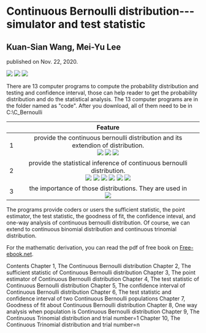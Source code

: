 # Continuous Bernoulli distribution---simulator and test statistic
## Kuan-Sian Wang, Mei-Yu Lee
published on Nov. 22, 2020.

![](https://img.shields.io/github/forks/meiyulee/continuous_Bernoulli)  ![](https://img.shields.io/github/v/release/meiyulee/continuous_bernoulli?include_prereleases) ![](https://img.shields.io/badge/book-free-green)

There are 13 computer programs to compute the probability distribution and testing and confidence interval, those can help reader to get the probability distribution and do the statistical analysis. The 13 computer programs are in the folder named as "code". After you download, all of them need to be in C:\C_Bernoulli

|        |      Feature         | 
| ------------- |:-------------:|
| 1      | provide the continuous bernoulli distribution and its extendion of distribution. <br> ![](https://img.shields.io/static/v1?label=distribution&message=continuous_bernoulli&color=yellow)  ![](https://img.shields.io/static/v1?label=distribution&message=continuous_binomial&color=yellow)  ![](https://img.shields.io/static/v1?label=distribution&message=continuous_trinomial&color=yellow) | 
| 2      | provide the statistical inference of continuous bernoulli distribution. <br> ![](https://img.shields.io/static/v1?label=statistics&message=sufficient_statistic&color=yellow)  ![](https://img.shields.io/static/v1?label=statistics&message=test_statistic&color=yellow)  ![](https://img.shields.io/static/v1?label=statistics&message=confidence_interval&color=yellow)  ![](https://img.shields.io/static/v1?label=statistics&message=goodness_of_fit&color=yellow)  ![](https://img.shields.io/static/v1?label=statistics&message=point_estimator&color=yellow) ![](https://img.shields.io/static/v1?label=statistics&message=one-way&color=yellow)  | 
| 3      | the importance of those distributions. They are used in <br>  ![](https://img.shields.io/static/v1?label=application&message=deep_learning&color=9cf)  |


The programs provide coders or users the sufficient statistic, the point estimator, the test statistic, the goodness of fit, the confidence inteval, and one-way analysis of continuous bernoulli distribution. Of course, we can extend to continuous binomial distribution and continuous trinomial distribution.

For the mathematic derivation, you can read the pdf of free book on [Free-ebook.net](https://www.free-ebooks.net/computer-sciences-textbooks/Continuous-Bernoulli-distribution-simulator-and-test-statistic). 

Contents
Chapter 1, The Continuous Bernoulli distribution
Chapter 2, The sufficient statistic of Continuous Bernoulli distribution
Chapter 3, The point estimator of Continuous Bernoulli distribution
Chapter 4, The test statistic of Continuous Bernoulli distribution
Chapter 5, The confidence interval of Continuous Bernoulli distribution
Chapter 6, The test statistic and confidence interval of two Continuous Bernoulli populations
Chapter 7, Goodness of fit about Continuous Bernoulli distribution
Chapter 8, One way analysis when population is Continuous Bernoulli distribution
Chapter 9, The Continuous Trinomial distribution and trial number=1
Chapter 10, The Continuous Trinomial distribution and trial number=n

